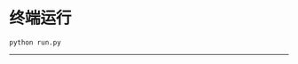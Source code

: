 # 终端运行

```shell
python run.py
```
***********************************************************************************************************************************************************************************************************************************************************************************************************************************************************************************************************************************************************************************************************************************************************************************************************************************************************************************************************************************************************************************